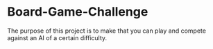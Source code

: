 # Board-Game-Challenge
The purpose of this project is to make  that you can play and compete against an AI of a certain difficulty.
